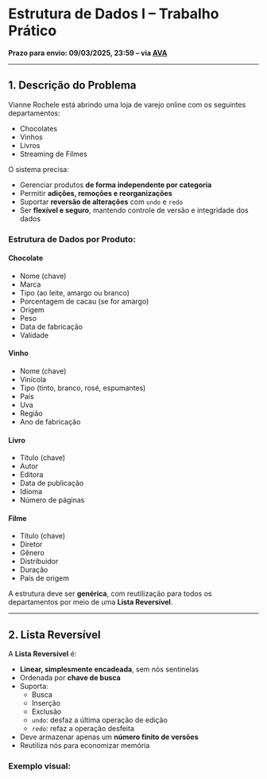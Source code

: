 # Estrutura de Dados I – Trabalho Prático

**Prazo para envio: 09/03/2025, 23:59 – via [AVA](https://ava.ufes.br)**

---

## 1. Descrição do Problema

Vianne Rochele está abrindo uma loja de varejo online com os seguintes departamentos:
- Chocolates
- Vinhos
- Livros
- Streaming de Filmes

O sistema precisa:
- Gerenciar produtos **de forma independente por categoria**
- Permitir **adições, remoções e reorganizações**
- Suportar **reversão de alterações** com `undo` e `redo`
- Ser **flexível e seguro**, mantendo controle de versão e integridade dos dados

### Estrutura de Dados por Produto:

#### Chocolate
- Nome (chave)
- Marca
- Tipo (ao leite, amargo ou branco)
- Porcentagem de cacau (se for amargo)
- Origem
- Peso
- Data de fabricação
- Validade

#### Vinho
- Nome (chave)
- Vinícola
- Tipo (tinto, branco, rosé, espumantes)
- País
- Uva
- Região
- Ano de fabricação

#### Livro
- Título (chave)
- Autor
- Editora
- Data de publicação
- Idioma
- Número de páginas

#### Filme
- Título (chave)
- Diretor
- Gênero
- Distribuidor
- Duração
- País de origem

A estrutura deve ser **genérica**, com reutilização para todos os departamentos por meio de uma **Lista Reversível**.

---

## 2. Lista Reversível

A **Lista Reversível** é:
- **Linear, simplesmente encadeada**, sem nós sentinelas
- Ordenada por **chave de busca**
- Suporta:
  - Busca
  - Inserção
  - Exclusão
  - `undo`: desfaz a última operação de edição
  - `redo`: refaz a operação desfeita
- Deve armazenar apenas um **número finito de versões**
- Reutiliza nós para economizar memória

### Exemplo visual:

